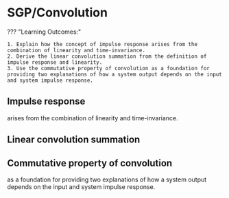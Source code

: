 # SGP/Convolution

??? "Learning Outcomes:"

    1. Explain how the concept of impulse response arises from the combination of linearity and time-invariance.
    2. Derive the linear convolution summation from the definition of impulse response and linearity.
    3. Use the commutative property of convolution as a foundation for providing two explanations of how a system output depends on the input and system impulse response.

## Impulse response 

arises from the combination of linearity and time-invariance.

## Linear convolution summation

## Commutative property of convolution 

as a foundation for providing two explanations of how a system output depends on the input and system impulse response.